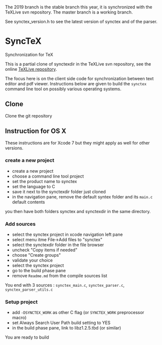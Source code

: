 The 2019 branch is the stable branch this year, it is synchronized with the TeXLive svn repository.
The master branch is a working branch.

See synctex_version.h to see the latest version of synctex and of the parser.

# SyncTeX

Synchronization for TeX

This is a partial clone of synctexdir in the TeXLive svn repository, see the online [TeXLive repository](http://www.tug.org/svn/texlive/trunk/Build/source/texk/web2c/synctexdir/).

The focus here is on the client side code for synchronization between text editor and pdf viewer.
Instructions below are given to build the `synctex` command line tool on possibly various operating systems.

## Clone
Clone the git repository 

## Instruction for OS X
These instructions are for Xcode 7 but they might apply as well for other versions.

### create a new project

- create a new project
- choose a command line tool project
- set the product name to synctex
- set the language to C
- save it next to the synctexdir folder just cloned
- in the navigation pane, remove the default syntex folder and its `main.c` default contents

you then have both folders synctex and synctexdir in the same directory.

### Add sources

- select the synctex project in xcode navigation left pane
- select menu itme File->Add files to "synctex"
- select the synctexdir folder in the file browser
- uncheck "Copy items if needed"
- choose "Create groups"
- validate your choice
- select the synctex project
- go to the build phase pane
- remove `Readme.md` from the compile sources list

You end with 3 sources : `synctex_main.c`, `synctex_parser.c`, `synctex_parser_utils.c`

### Setup project

- add `-DSYNCTEX_WORK` as other C flag (or `SYNCTEX_WORK` preprocessor macro)
- set Always Search User Path build setting to YES
- in the build phase pane, link to libz1.2.5.tbd (or similar)

You are ready to build

